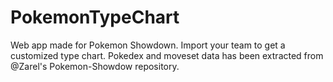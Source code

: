 # PokemonTypeChart
Web app made for Pokemon Showdown. Import your team to get a customized type chart.
Pokedex and moveset data has been extracted from @Zarel's Pokemon-Showdow repository.
